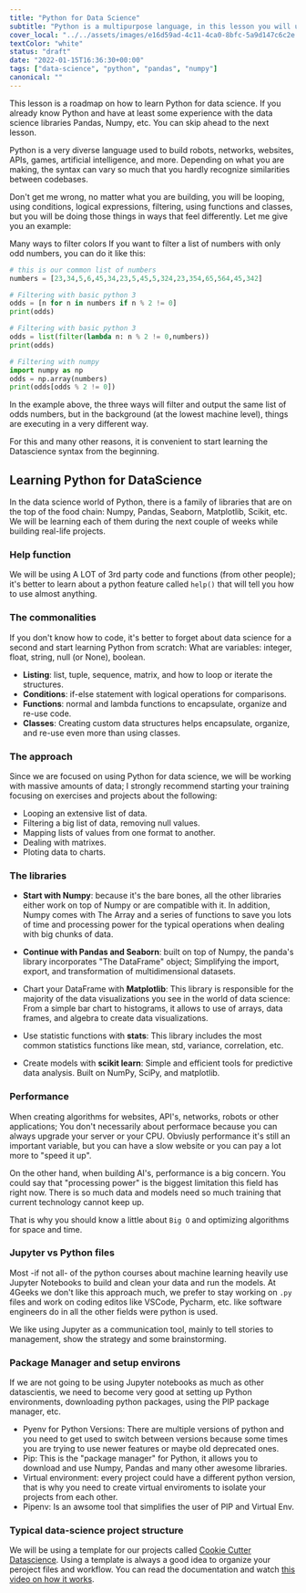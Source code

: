 ```yaml
---
title: "Python for Data Science"
subtitle: "Python is a multipurpose language, in this lesson you will understand how it's used in the datascience world"
cover_local: "../../assets/images/e16d59ad-4c11-4ca0-8bfc-5a9d147c6c2e.jpeg"
textColor: "white"
status: "draft"
date: "2022-01-15T16:36:30+00:00"
tags: ["data-science", "python", "pandas", "numpy"]
canonical: ""
---
```


This lesson is a roadmap on how to learn Python for data science. If you already know Python and have at least some experience with the data science libraries Pandas, Numpy, etc. You can skip ahead to the next lesson.

Python is a very diverse language used to build robots, networks, websites, APIs, games, artificial intelligence, and more. Depending on what you are making, the syntax can vary so much that you hardly recognize similarities between codebases.

Don't get me wrong, no matter what you are building, you will be looping, using conditions, logical expressions, filtering, using functions and classes, but you will be doing those things in ways that feel differently. Let me give you an example: 

Many ways to filter colors
If you want to filter a list of numbers with only odd numbers, you can do it like this:

```python
# this is our common list of numbers
numbers = [23,34,5,6,45,34,23,5,45,5,324,23,354,65,564,45,342]

# Filtering with basic python 3
odds = [n for n in numbers if n % 2 != 0]
print(odds)

# Filtering with basic python 3
odds = list(filter(lambda n: n % 2 != 0,numbers))
print(odds)

# Filtering with numpy
import numpy as np
odds = np.array(numbers)
print(odds[odds % 2 != 0])
```

In the example above, the three ways will filter and output the same list of odds numbers, but in the background (at the lowest machine level), things are executing in a very different way.

For this and many other reasons, it is convenient to start learning the Datascience syntax from the beginning.

## Learning Python for DataScience

In the data science world of Python, there is a family of libraries that are on the top of the food chain: Numpy, Pandas, Seaborn, Matplotlib, Scikit, etc. We will be learning each of them during the next couple of weeks while building real-life projects.

### Help function

We will be using A LOT of 3rd party code and functions (from other people); it's better to learn about a python feature called `help()` that will tell you how to use almost anything.

### The commonalities

If you don't know how to code, it's better to forget about data science for a second and start learning Python from scratch: 
What are variables: integer, float, string, null (or None), boolean.

- **Listing**: list, tuple, sequence, matrix, and how to loop or iterate the structures.
- **Conditions**: if-else statement with logical operations for comparisons.
- **Functions**: normal and lambda functions to encapsulate, organize and re-use code.
- **Classes**: Creating custom data structures helps encapsulate, organize, and re-use even more than using classes.

### The approach

Since we are focused on using Python for data science, we will be working with massive amounts of data; I strongly recommend starting your training focusing on exercises and projects about the following:

- Looping an extensive list of data.  
- Filtering a big list of data, removing null values.  
- Mapping lists of values from one format to another.  
- Dealing with matrixes. 
- Ploting data to charts. 

### The libraries

- **Start with Numpy**: because it's the bare bones, all the other libraries either work on top of Numpy or are compatible with it. In addition, Numpy comes with The Array and a series of functions to save you lots of time and processing power for the typical operations when dealing with big chunks of data.

- **Continue with Pandas and Seaborn**: built on top of Numpy, the panda's library incorporates "The DataFrame" object; Simplifying the import, export, and transformation of multidimensional datasets.

- Chart your DataFrame with **Matplotlib**: This library is responsible for the majority of the data visualizations you see in the world of data science: From a simple bar chart to histograms, it allows to use of arrays, data frames, and algebra to create data visualizations. 

- Use statistic functions with **stats**: This library includes the most common statistics functions like mean, std, variance, correlation, etc.

- Create models with **scikit learn**: Simple and efficient tools for predictive data analysis. Built on NumPy, SciPy, and matplotlib.
  

### Performance

When creating algorithms for websites, API's, networks, robots or other applications; You don't necessarily about performace because you can always upgrade your server or your CPU. Obviusly performance it's still an important variable, but you can have a slow website or you can pay a lot more to "speed it up".

On the other hand, when building AI's, performance is a big concern. You could say that "processing power" is the biggest limitation this field has right now. There is so much data and models need so much training that current technology cannot keep up. 

That is why you should know a little about `Big O` and optimizing algorithms for space and time.

### Jupyter vs Python files

Most -if not all- of the python courses about machine learning heavily use Jupyter Notebooks to build and clean your data and run the models. At 4Geeks we don't like this approach much, we prefer to stay working on `.py` files and work on coding editos like VSCode, Pycharm, etc. like software engineers do in all the other fields were python is used.

We like using Jupyter as a communication tool, mainly to tell stories to management, show the strategy and some brainstorming.

### Package Manager and setup environs

If we are not going to be using Jupyter notebooks as much as other datascientis, we need to become very good at setting up Python environments, downloading python packages, using the PIP package manager, etc.

- Pyenv for Python Versions: There are multiple versions of python and you need to get used to switch between versions because some times you are trying to use newer features or maybe old deprecated ones.
- Pip: This is the "package manager" for Python, it allows you to download and use Numpy, Pandas and many other awesome libraries.
- Virtual environment: every project could have a different python version, that is why you need to create virtual enviroments to isolate your projects from each other.
- Pipenv: Is an awsome tool that simplifies the user of PIP and Virtual Env.

### Typical data-science project structure

We will be using a template for our projects called [Cookie Cutter Datascience](https://drivendata.github.io/cookiecutter-data-science/). Using a template is always a good idea to organize your peroject files and workflow. You can read the documentation and watch [this video on how it works](https://www.youtube.com/watch?v=nExL0SgKsDY).
